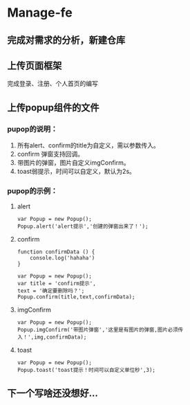 # Manage-fe


## 完成对需求的分析，新建仓库



## 上传页面框架
完成登录、注册、个人首页的编写

## 上传popup组件的文件

### pupop的说明：
1. 所有alert、confirm的title为自定义，需以参数传入。
2. confirm 弹窗支持回调。
3. 带图片的弹窗，图片自定义imgConfirm。
4. toast弱提示，时间可以自定义，默认为2s。

### pupop的示例：

1. alert
    ```
    var Popup = new Popup();
    Popup.alert('alert提示','创建的弹窗出来了！');
    ```
2. confirm
    ```
    function confirmData () {
        console.log('hahaha')
    }
    
    var Popup = new Popup();
    var title = 'confirm提示',
    text = '确定要删除吗？';
    Popup.confirm(title,text,confirmData);
    ```
3. imgConfirm
    ```
    var Popup = new Popup();
    Popup.imgConfirm('带图片弹窗','这里是有图片的弹窗,图片必须传入！',img,confirmData);
    ```
4. toast
    ```
    var Popup = new Popup();
    Popup.toast('toast提示！时间可以自定义单位秒',3);
    ```
    
## 下一个写啥还没想好...

